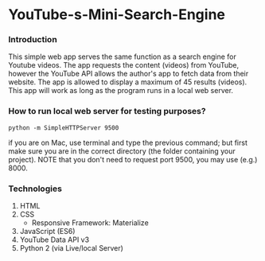 # YouTube-s-Mini-Search-Engine

### Introduction

This simple web app serves the same function as a search engine for Youtube videos.
The app requests the content (videos) from YouTube, however the YouTube API allows
the author's app to fetch data from their website. The app is allowed to display a 
maximum of 45 results (videos). This app will work as long as the program runs in a 
local web server.

### How to run local web server for testing purposes?

`python -m SimpleHTTPServer 9500`

if you are on Mac, use terminal and type the previous command; but first 
make sure you are in the correct directory (the folder containing your project).
NOTE that you don't need to request port 9500, you may use (e.g.) 8000.

### Technologies

1. HTML
2. CSS
   * Responsive Framework: Materialize
3. JavaScript (ES6)
4. YouTube Data API v3
5. Python 2 (via Live/local Server)
